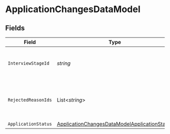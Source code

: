 # ApplicationChangesDataModel


## Fields

| Field                                                                                                                   | Type                                                                                                                    | Required                                                                                                                | Description                                                                                                             | Example                                                                                                                 |
| ----------------------------------------------------------------------------------------------------------------------- | ----------------------------------------------------------------------------------------------------------------------- | ----------------------------------------------------------------------------------------------------------------------- | ----------------------------------------------------------------------------------------------------------------------- | ----------------------------------------------------------------------------------------------------------------------- |
| `InterviewStageId`                                                                                                      | *string*                                                                                                                | :heavy_minus_sign:                                                                                                      | Unique identifier of the interview stage                                                                                | 18bcbb1b-3cbc-4198-a999-460861d19480                                                                                    |
| `RejectedReasonIds`                                                                                                     | List<*string*>                                                                                                          | :heavy_minus_sign:                                                                                                      | Unique identifiers of the rejection reasons                                                                             | [<br/>"f223d7f6-908b-48f0-9237-b201c307f609"<br/>]                                                                      |
| `ApplicationStatus`                                                                                                     | [ApplicationChangesDataModelApplicationStatus](../../Models/Components/ApplicationChangesDataModelApplicationStatus.md) | :heavy_minus_sign:                                                                                                      | N/A                                                                                                                     |                                                                                                                         |